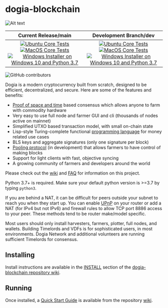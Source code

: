 # dogia-blockchain

![Alt text](https://www.dogia.net/img/dogia_logo.svg)

| Current Release/main | Development Branch/dev |
|         :---:          |          :---:         |
| [![Ubuntu Core Tests](https://github.com/Dogia-Network/dogia-blockchain/actions/workflows/build-test-ubuntu-core.yml/badge.svg)](https://github.com/Dogia-Network/dogia-blockchain/actions/workflows/build-test-ubuntu-core.yml) [![MacOS Core Tests](https://github.com/Dogia-Network/dogia-blockchain/actions/workflows/build-test-macos-core.yml/badge.svg)](https://github.com/Dogia-Network/dogia-blockchain/actions/workflows/build-test-macos-core.yml) [![Windows Installer on Windows 10 and Python 3.7](https://github.com/Dogia-Network/dogia-blockchain/actions/workflows/build-windows-installer.yml/badge.svg)](https://github.com/Dogia-Network/dogia-blockchain/actions/workflows/build-windows-installer.yml)  |  [![Ubuntu Core Tests](https://github.com/Dogia-Network/dogia-blockchain/actions/workflows/build-test-ubuntu-core.yml/badge.svg?branch=dev)](https://github.com/Dogia-Network/dogia-blockchain/actions/workflows/build-test-ubuntu-core.yml) [![MacOS Core Tests](https://github.com/Dogia-Network/dogia-blockchain/actions/workflows/build-test-macos-core.yml/badge.svg?branch=dev)](https://github.com/Dogia-Network/dogia-blockchain/actions/workflows/build-test-macos-core.yml) [![Windows Installer on Windows 10 and Python 3.7](https://github.com/Dogia-Network/dogia-blockchain/actions/workflows/build-windows-installer.yml/badge.svg?branch=dev)](https://github.com/Dogia-Network/dogia-blockchain/actions/workflows/build-windows-installer.yml) |

![GitHub contributors](https://img.shields.io/github/contributors/Dogia-Network/dogia-blockchain?logo=GitHub)

Dogia is a modern cryptocurrency built from scratch, designed to be efficient, decentralized, and secure. Here are some of the features and benefits:
* [Proof of space and time](https://docs.google.com/document/d/1tmRIb7lgi4QfKkNaxuKOBHRmwbVlGL4f7EsBDr_5xZE/edit) based consensus which allows anyone to farm with commodity hardware
* Very easy to use full node and farmer GUI and cli (thousands of nodes active on mainnet)
* Simplified UTXO based transaction model, with small on-chain state
* Lisp-style Turing-complete functional [programming language](https://dogialisp.com/) for money related use cases
* BLS keys and aggregate signatures (only one signature per block)
* [Pooling protocol](https://www.dogia.net/2020/11/10/pools-in-dogia.html) (in development) that allows farmers to have control of making blocks
* Support for light clients with fast, objective syncing
* A growing community of farmers and developers around the world

Please check out the [wiki](https://github.com/Dogia-Network/dogia-blockchain/wiki)
and [FAQ](https://github.com/Dogia-Network/dogia-blockchain/wiki/FAQ) for
information on this project.

Python 3.7+ is required. Make sure your default python version is >=3.7
by typing `python3`.

If you are behind a NAT, it can be difficult for peers outside your subnet to
reach you when they start up. You can enable
[UPnP](https://www.homenethowto.com/ports-and-nat/upnp-automatic-port-forward/)
on your router or add a NAT (for IPv4 but not IPv6) and firewall rules to allow
TCP port 8886 access to your peer.
These methods tend to be router make/model specific.

Most users should only install harvesters, farmers, plotter, full nodes, and wallets.
Building Timelords and VDFs is for sophisticated users, in most environments.
Dogia Network and additional volunteers are running sufficient Timelords
for consensus.

## Installing

Install instructions are available in the
[INSTALL](https://github.com/Dogia-Network/dogia-blockchain/wiki/INSTALL)
section of the
[dogia-blockchain repository wiki](https://github.com/Dogia-Network/dogia-blockchain/wiki).

## Running

Once installed, a
[Quick Start Guide](https://github.com/Dogia-Network/dogia-blockchain/wiki/Quick-Start-Guide)
is available from the repository
[wiki](https://github.com/Dogia-Network/dogia-blockchain/wiki).

